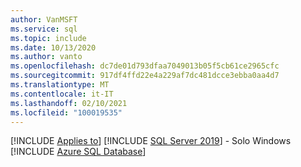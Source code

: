 ```yaml
---
author: VanMSFT
ms.service: sql
ms.topic: include
ms.date: 10/13/2020
ms.author: vanto
ms.openlocfilehash: dc7de01d793dfaa7049013b05f5cb61ce2965cfc
ms.sourcegitcommit: 917df4ffd22e4a229af7dc481dcce3ebba0aa4d7
ms.translationtype: MT
ms.contentlocale: it-IT
ms.lasthandoff: 02/10/2021
ms.locfileid: "100019535"
---
```

[!INCLUDE [Applies to](../../includes/applies-md.md)] [!INCLUDE [SQL Server 2019](_ss2019.md)] - Solo Windows [!INCLUDE [Azure SQL Database](../../includes/applies-to-version/_asdb.md)]
